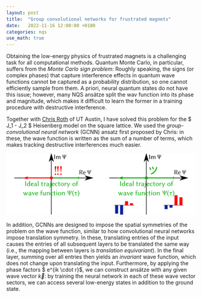 ```yaml
---
layout: post
title:  "Group convolutional networks for frustrated magnets"
date:   2022-11-16 12:00:00 +0100
categories: nqs
use_math: true
---
```


Obtaining the low-energy physics of frustrated magnets is a challenging task for all computational methods.
Quantum Monte Carlo, in particular, suffers from the *Monte Carlo sign problem*:
Roughly speaking, the signs (or complex phases) that capture interference effects in quantum wave functions cannot be captured as a probability distribution, so one cannot efficiently sample from them.
A priori, neural quantum states do not have this issue; however, many NQS ansätze split the wav function into its phase and magnitude, which makes it difficult to learn the former in a training procedure with destructive interference.

Together with [Chris Roth](https://scholar.google.com/citations?user=YGOQvqwAAAAJ) of UT Austin, I have solved this problem for the $ J_1 - J_2 $ Heisenberg model on the square lattice.
We used the *group-convolutional neural network* (GCNN) ansatz first proposed by Chris: in these, the wave function is written as the sum of a number of terms, which makes tracking destructive interferences much easier.

![Ansätze with separate wave function amplitudes and phases (left) cannot track destructive interferences. Writing the wave function as a sum of terms (right) improves the issue.](/assets/2022/11/zero.png)

In addition, GCNNs are designed to impose the spatial symmetries of the problem on the wave function, similar to how convolutional neural networks impose translation symmetry.
In these, translating entries of the input causes the entries of all subsequent layers to be translated the same way (i.e., the mapping between layers is *translation equivariant*). 
In the final layer, summing over all entries then yields an *invariant* wave function, which does not change upon translating the input.
Furthermore, by applying the phase factors $ e^{ik \cdot r}$, we can construct ansätze with any given wave vector $\vec k$: by training the neural network in each of these wave vector sectors, we can access several low-energy states in addition to the ground state.